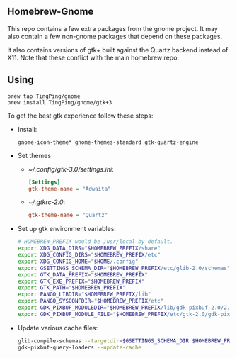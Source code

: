 Homebrew-Gnome
--------------

This repo contains a few extra packages from the gnome project.
It may also contain a few non-gnome packages that depend on these packages.

It also contains versions of gtk+ built against the Quartz backend instead of X11.
Note that these conflict with the main homebrew repo.

Using
-----

```
brew tap TingPing/gnome
brew install TingPing/gnome/gtk+3
```

To get the best gtk experience follow these steps:

- Install:
    ```
    gnome-icon-theme* gnome-themes-standard gtk-quartz-engine
    ```

- Set themes
    - *~/.config/gtk-3.0/settings.ini*:

        ```ini
        [Settings]
        gtk-theme-name = "Adwaita"
        ```

    - *~/.gtkrc-2.0*:

        ```ini
        gtk-theme-name = "Quartz"
        ```

- Set up gtk environment variables:
    ```sh
    # HOMEBREW_PREFIX would be /usr/local by default.
    export XDG_DATA_DIRS="$HOMEBREW_PREFIX/share"
    export XDG_CONFIG_DIRS="$HOMEBREW_PREFIX/etc"
    export XDG_CONFIG_HOME="$HOME/.config"
    export GSETTINGS_SCHEMA_DIR="$HOMEBREW_PREFIX/etc/glib-2.0/schemas"
    export GTK_DATA_PREFIX="$HOMEBREW_PREFIX"
    export GTK_EXE_PREFIX="$HOMEBREW_PREFIX"
    export GTK_PATH="$HOMEBREW_PREFIX"
    export PANGO_LIBDIR="$HOMEBREW_PREFIX/lib"
    export PANGO_SYSCONFDIR="$HOMEBREW_PREFIX/etc"
    export GDK_PIXBUF_MODULEDIR="$HOMEBREW_PREFIX/lib/gdk-pixbuf-2.0/2.10.0/loaders"
    export GDK_PIXBUF_MODULE_FILE="$HOMEBREW_PREFIX/etc/gtk-2.0/gdk-pixbuf.loaders"
    ```

- Update various cache files:
    ```sh
    glib-compile-schemas --targetdir=$GSETTINGS_SCHEMA_DIR $HOMEBREW_PREFIX/share/glib-2.0/schemas
    gdk-pixbuf-query-loaders --update-cache
    ```
